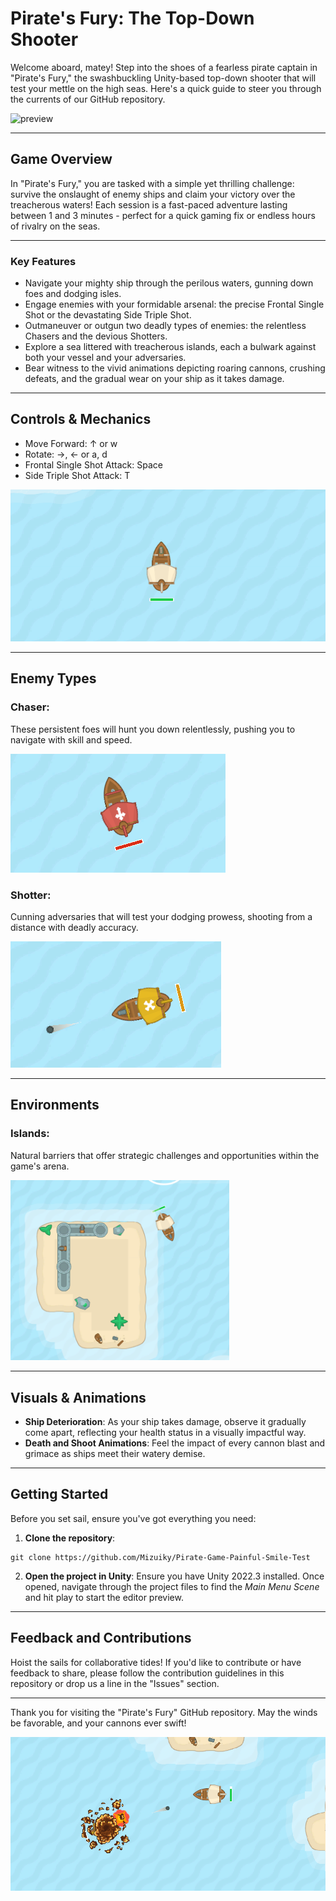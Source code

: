 
# Pirate's Fury: The Top-Down Shooter

Welcome aboard, matey! Step into the shoes of a fearless pirate captain in "Pirate's Fury," the swashbuckling Unity-based top-down shooter that will test your mettle on the high seas. Here's a quick guide to steer you through the currents of our GitHub repository.

![preview](assets/preview.gif)

---

## Game Overview

In "Pirate's Fury," you are tasked with a simple yet thrilling challenge: survive the onslaught of enemy ships and claim your victory over the treacherous waters! Each session is a fast-paced adventure lasting between 1 and 3 minutes - perfect for a quick gaming fix or endless hours of rivalry on the seas.

---

### Key Features

- Navigate your mighty ship through the perilous waters, gunning down foes and dodging isles.
- Engage enemies with your formidable arsenal: the precise Frontal Single Shot or the devastating Side Triple Shot.
- Outmaneuver or outgun two deadly types of enemies: the relentless Chasers and the devious Shotters.
- Explore a sea littered with treacherous islands, each a bulwark against both your vessel and your adversaries.
- Bear witness to the vivid animations depicting roaring cannons, crushing defeats, and the gradual wear on your ship as it takes damage.

---

## Controls & Mechanics

- Move Forward: ↑ or w
- Rotate: →, ← or a, d
- Frontal Single Shot Attack: Space
- Side Triple Shot Attack: T

![Movement](assets/movement.gif)

---

## Enemy Types

### Chaser:
These persistent foes will hunt you down relentlessly, pushing you to navigate with skill and speed.

![Chaser](assets/shotter.png)



### Shotter:
Cunning adversaries that will test your dodging prowess, shooting from a distance with deadly accuracy.

![Shooter](assets/chaser.png)

---

## Environments

### Islands:
Natural barriers that offer strategic challenges and opportunities within the game's arena.
  

<img src="assets/islands.png" alt="Islands" width="350"/>

---

## Visuals & Animations

- **Ship Deterioration**: As your ship takes damage, observe it gradually come apart, reflecting your health status in a visually impactful way.
- **Death and Shoot Animations**: Feel the impact of every cannon blast and grimace as ships meet their watery demise.

---

## Getting Started

Before you set sail, ensure you've got everything you need:

1. **Clone the repository**:
```git
git clone https://github.com/Mizuiky/Pirate-Game-Painful-Smile-Test
```
2. **Open the project in Unity**:
Ensure you have Unity 2022.3 installed. Once opened, navigate through the project files to find the _Main Menu Scene_ and hit play to start the editor preview.

---

## Feedback and Contributions

Hoist the sails for collaborative tides! If you'd like to contribute or have feedback to share, please follow the contribution guidelines in this repository or drop us a line in the "Issues" section.

---

Thank you for visiting the "Pirate's Fury" GitHub repository. May the winds be favorable, and your cannons ever swift!

![battle](assets/battle.png)
